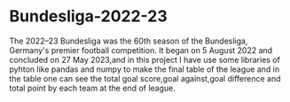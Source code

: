 # Bundesliga-2022-23
The 2022–23 Bundesliga was the 60th season of the Bundesliga, Germany's premier football competition. It began on 5 August 2022 and concluded on 27 May 2023,and in this project I have use some libraries of pyhton like pandas and numpy to make the final table of the league and in the table one can see the total goal score,goal against,goal difference and total point by each team at the end of league.
